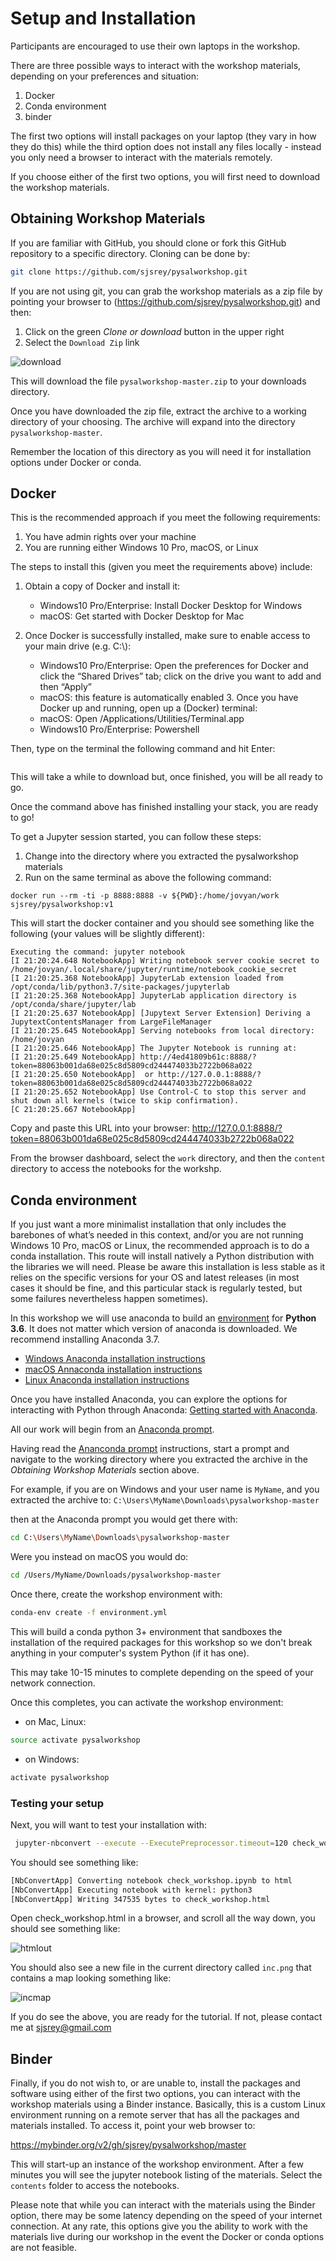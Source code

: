 # Setup and Installation

Participants are encouraged to use their own laptops in the workshop. 

There are three possible ways to interact with the workshop materials, depending on your preferences and situation:

1. Docker
2. Conda environment
2. binder

The first two options will install packages on your laptop (they vary in how they do this) while the third option does not install any files locally - instead you only need a browser to interact with the materials remotely.


If you choose either of the first two options, you will first need to download the workshop materials.

  
## Obtaining Workshop Materials

If you are familiar with GitHub, you should clone or fork this GitHub repository to a specific directory. Cloning can be done by:

```bash
git clone https://github.com/sjsrey/pysalworkshop.git
```

If you are not using git, you can grab the workshop materials as a zip file by pointing your browser to (https://github.com/sjsrey/pysalworkshop.git) and then:

1. Click on the green *Clone or download* button in the upper right
2. Select the `Download Zip` link

![download](https://i.imgur.com/BeiBZmB.png)

This will download the file `pysalworkshop-master.zip` to your downloads directory.  

Once you have downloaded the zip file, extract the archive to a working directory of your choosing. The archive will expand into the directory `pysalworkshop-master`.  

Remember the location of this directory as you will need it for installation options under Docker or conda.



## Docker

This is the recommended approach if you meet the following requirements:

1. You have admin rights over your machine
2. You are running either Windows 10 Pro, macOS, or Linux


The steps to install this (given you meet the requirements above) include:

1. Obtain a copy of Docker and install it:
    * Windows10 Pro/Enterprise: Install Docker Desktop for Windows
    * macOS: Get started with Docker Desktop for Mac

2.  Once Docker is successfully installed, make sure to enable access to your main drive
(e.g. C:\\):
    * Windows10 Pro/Enterprise: Open the preferences for Docker and click the “Shared Drives” tab; click on the drive you want to add and then “Apply”
    * macOS: this feature is automatically enabled 3. Once you have Docker up and running, open up a (Docker) terminal:
    * macOS: Open /Applications/Utilities/Terminal.app
    * Windows10 Pro/Enterprise: Powershell

Then, type on the terminal the following command and hit Enter:

```docker pull sjsrey/pysalworkshop:v1
```

This will take a while to download but, once finished, you will be all ready to go.

Once the command above has finished installing your  stack, you are ready to go!

To get a Jupyter session started, you can follow these steps:

1. Change into the directory where you extracted the pysalworkshop materials 
1. Run on the same terminal as above the following command:

```
docker run --rm -ti -p 8888:8888 -v ${PWD}:/home/jovyan/work sjsrey/pysalworkshop:v1
```

This will start the docker container and you should see something like the
following (your values will be slightly different):

    Executing the command: jupyter notebook
    [I 21:20:24.648 NotebookApp] Writing notebook server cookie secret to /home/jovyan/.local/share/jupyter/runtime/notebook_cookie_secret
    [I 21:20:25.368 NotebookApp] JupyterLab extension loaded from /opt/conda/lib/python3.7/site-packages/jupyterlab
    [I 21:20:25.368 NotebookApp] JupyterLab application directory is /opt/conda/share/jupyter/lab
    [I 21:20:25.637 NotebookApp] [Jupytext Server Extension] Deriving a JupytextContentsManager from LargeFileManager
    [I 21:20:25.645 NotebookApp] Serving notebooks from local directory: /home/jovyan
    [I 21:20:25.646 NotebookApp] The Jupyter Notebook is running at:
    [I 21:20:25.649 NotebookApp] http://4ed41809b61c:8888/?token=88063b001da68e025c8d5809cd244474033b2722b068a022
    [I 21:20:25.650 NotebookApp]  or http://127.0.0.1:8888/?token=88063b001da68e025c8d5809cd244474033b2722b068a022
    [I 21:20:25.652 NotebookApp] Use Control-C to stop this server and shut down all kernels (twice to skip confirmation).
    [C 21:20:25.667 NotebookApp]


Copy and paste this URL into your browser:
http://127.0.0.1:8888/?token=88063b001da68e025c8d5809cd244474033b2722b068a022

From the browser dashboard, select the `work` directory, and then the `content` directory to access the notebooks for the workshp.


## Conda environment

If you just want a more minimalist installation that only includes the barebones
of what’s needed in this context, and/or you are not running Windows 10 Pro,
macOS or Linux, the recommended approach is to do a conda installation. This
route will install natively a Python distribution with the libraries we will
need. Please be aware this installation is less stable as it relies on the
specific versions for your OS and latest releases (in most cases it should be
fine, and this particular stack is regularly tested, but some failures
nevertheless happen sometimes).

In this workshop we will use anaconda to build an
[environment](https://conda.io/docs/user-guide/tasks/manage-environments.html)
for **Python 3.6**. It does not matter which version of anaconda is downloaded.
We recommend installing Anaconda 3.7.

- [Windows Anaconda installation instructions](https://docs.anaconda.com/anaconda/install/windows/#)
- [macOS Annaconda installation instructions](https://docs.anaconda.com/anaconda/install/mac-os/#)
- [Linux Anaconda installation instructions](https://docs.anaconda.com/anaconda/install/linux/#)


Once you have installed Anaconda, you can explore the options for interacting with Python through Anaconda: [Getting started with Anaconda](https://docs.anaconda.com/anaconda/user-guide/getting-started/#open-nav-win).

All our work will begin from an [Anaconda prompt](https://docs.anaconda.com/anaconda/user-guide/getting-started/#write-a-python-program-using-anaconda-prompt-or-terminal).

Having read the [Ananconda prompt](https://docs.anaconda.com/anaconda/user-guide/getting-started/#write-a-python-program-using-anaconda-prompt-or-terminal) instructions, start a prompt and
 navigate to the working directory where you extracted the archive in the
*Obtaining Workshop Materials* section above.

For example, if you are on Windows and your user name is `MyName`, and you extracted the archive to:
`C:\Users\MyName\Downloads\pysalworkshop-master` 

then at the Anaconda prompt you would get there with:

```bash
cd C:\Users\MyName\Downloads\pysalworkshop-master
```

Were you instead on macOS you would do:

```bash
cd /Users/MyName/Downloads/pysalworkshop-master
```

Once there, create the workshop environment with:

```bash
conda-env create -f environment.yml
```

This will build a conda python 3+ environment that sandboxes the installation of the required packages for this workshop so we don't break anything in your computer's system Python (if it has one).

This may take 10-15 minutes to complete depending on the speed of your network connection.

Once this completes, you can activate the workshop environment:

* on Mac, Linux:
```bash
source activate pysalworkshop
```
* on Windows:
```bash
activate pysalworkshop
```

### Testing your setup
Next, you will want to test your installation with:
```bash
 jupyter-nbconvert --execute --ExecutePreprocessor.timeout=120 check_workshop.ipynb
```

You should see something like:
```bash
[NbConvertApp] Converting notebook check_workshop.ipynb to html
[NbConvertApp] Executing notebook with kernel: python3
[NbConvertApp] Writing 347535 bytes to check_workshop.html
```

Open check_workshop.html in a browser, and scroll all the way down, you should see something like:

![htmlout](https://i.imgur.com/uLjeLAc.png)

You should also see a new file in the current directory called `inc.png` that contains a map looking something like:

![incmap](https://i.imgur.com/yzEuhXI.png)

If you do see the above, you are ready for the tutorial. If not, please contact me at sjsrey@gmail.com


## Binder

Finally, if you do not wish to, or are unable to, install the packages and software using either of the first two options, you can interact with the workshop materials using a Binder instance. Basically, this is a custom Linux environment running on a remote server that has all the packages and materials installed. To access it, point your web browser to:

https://mybinder.org/v2/gh/sjsrey/pysalworkshop/master

This will start-up an instance of the workshop environment. After a few minutes you will see the jupyter notebook listing of the materials. Select the `contents` folder to access the notebooks.

Please note that while you can interact with the materials using the Binder option, there may be some latency depending on the speed of your internet connection. At any rate, this options give you the ability to work with the materials live during our workshop in the event the Docker or conda options are not feasible.

